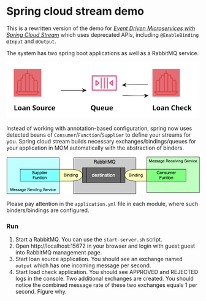 # Spring cloud stream demo 

This is a rewritten version of the demo for [_Event Driven Microservices with Spring Cloud Stream_](https://spring.io/blog/2019/10/15/simple-event-driven-microservices-with-spring-cloud-stream) which uses deprecated APIs, including `@EnableBinding` `@Input` and `@Output`.

The system has two spring boot applications as well as a RabbitMQ service.

![](images/10-loan.svg)


Instead of working with annotation-based configuration, spring now uses detected beans of `Consumer`/`Function`/`Supplier` to define your streams for you. Spring cloud stream builds necessary exchanges/bindings/queues for your application in MOM automatically with the abstraction of binders.

![](images/10-binder.png)

Please pay attention in the `application.yml` file in each module, where such binders/bindings are configured. 


### Run

1. Start a RabbitMQ. You can use the `start-server.sh` script.
2. Open http://localhost:15672 in your browser and login with guest:guest into RabbitMQ management page.
3. Start loan source application. You should see an exchange named `output` which has one incoming message per second.
4. Start load check application. You should see APPROVED and REJECTED logs in the console. Two additional exchanges are created. You should notice the combined message rate of these two exchanges equals 1 per second. Figure why.